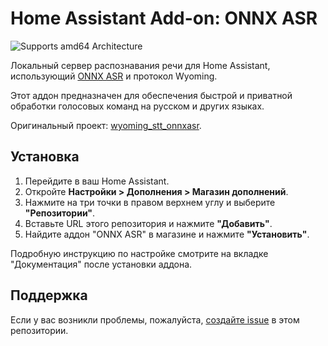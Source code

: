 # Home Assistant Add-on: ONNX ASR

![Supports amd64 Architecture][amd64-shield]

Локальный сервер распознавания речи для Home Assistant, использующий [ONNX ASR](https://github.com/istupakov/onnx-asr) и протокол Wyoming.

Этот аддон предназначен для обеспечения быстрой и приватной обработки голосовых команд на русском и других языках.

Оригинальный проект: [wyoming_stt_onnxasr](https://github.com/mitrokun/wyoming_stt_onnxasr).

## Установка

1.  Перейдите в ваш Home Assistant.
2.  Откройте **Настройки > Дополнения > Магазин дополнений**.
3.  Нажмите на три точки в правом верхнем углу и выберите **"Репозитории"**.
4.  Вставьте URL этого репозитория и нажмите **"Добавить"**.
5.  Найдите аддон "ONNX ASR" в магазине и нажмите **"Установить"**.

Подробную инструкцию по настройке смотрите на вкладке "Документация" после установки аддона.

## Поддержка

Если у вас возникли проблемы, пожалуйста, [создайте issue](https://github.com/mitrokun/hassio-addons/issues) в этом репозитории.

[amd64-shield]: https://img.shields.io/badge/amd64-yes-green.svg

